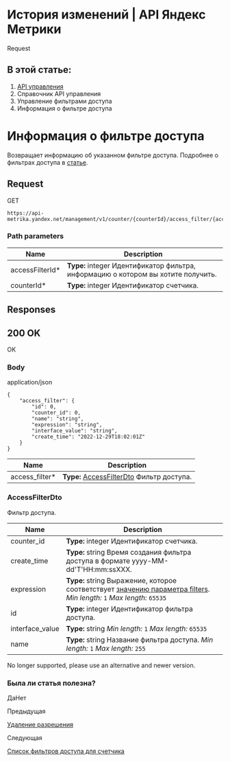 # История изменений | API Яндекс Метрики

Request

## В этой статье:

  1. [API управления](../../index.md)
  2. Справочник API управления
  3. Управление фильтрами доступа
  4. Информация о фильтре доступа

# Информация о фильтре доступа

Возвращает информацию об указанном фильтре доступа. Подробнее о фильтрах доступа в [статье](https://yandex.../../../support/metrica/general/access-filters.md).

## [](ru/management/openapi/access_filter/getAccessFilter#request)Request

GET
    
    
    https://api-metrika.yandex.net/management/v1/counter/{counterId}/access_filter/{accessFilterId}
    

### [](ru/management/openapi/access_filter/getAccessFilter#path-parameters)Path parameters

**Name** |  **Description**  
---|---  
accessFilterId* |  **Type:** integer<int32> Идентификатор фильтра, информацию о котором вы хотите получить.  
counterId* |  **Type:** integer<int32> Идентификатор счетчика.  
  
## [](ru/management/openapi/access_filter/getAccessFilter#responses)Responses

## [](ru/management/openapi/access_filter/getAccessFilter#200-ok)200 OK

OK

### [](ru/management/openapi/access_filter/getAccessFilter#body)Body

application/json
    
    
    {
        "access_filter": {
            "id": 0,
            "counter_id": 0,
            "name": "string",
            "expression": "string",
            "interface_value": "string",
            "create_time": "2022-12-29T18:02:01Z"
        }
    }
    

**Name** |  **Description**  
---|---  
access_filter* |  **Type:** [AccessFilterDto](getaccessfilter.md) Фильтр доступа.  
  
### [](ru/management/openapi/access_filter/getAccessFilter#accessfilterdto)AccessFilterDto

Фильтр доступа.

**Name** |  **Description**  
---|---  
counter_id |  **Type:** integer<int32> Идентификатор счетчика.  
create_time |  **Type:** string<date-time> Время создания фильтра доступа в формате yyyy-MM-dd'T'HH:mm:ssXXX.  
expression |  **Type:** string Выражение, которое соответствует [значению параметра filters](../../../stat/segmentation.md). _Min length:_ `1` _Max length:_ `65535`  
id |  **Type:** integer<int32> Идентификатор фильтра доступа.  
interface_value |  **Type:** string _Min length:_ `1` _Max length:_ `65535`  
name |  **Type:** string Название фильтра доступа. _Min length:_ `1` _Max length:_ `255`  
  
No longer supported, please use an alternative and newer version.

### Была ли статья полезна?

ДаНет

Предыдущая

[Удаление разрешения](../grant/deletegrant.md)

Следующая

[Список фильтров доступа для счетчика](getaccessfiltersforcounter.md)